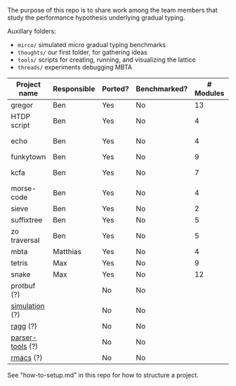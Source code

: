 
The purpose of this repo is to share work among the team members that study
the performance hypothesis underlying gradual typing.

Auxillary folders:
- `mirco/` simulated micro gradual typing benchmarks
- `thoughts/` our first folder, for gathering ideas
- `tools/` scripts for creating, running, and visualizing the lattice
- `threads/` experiments debugging MBTA

| Project name          | Responsible | Ported? | Benchmarked? | # Modules | Module structure |
| --------------------- | ----------- | ------- | ------------ | --------- | ---------------- |
| gregor                | Ben         | Yes     | No           | 13        | pyramidic        |
| HTDP script           | Ben         | Yes     | No           | 4         | triangle         |
| echo                  | Ben         | Yes     | No           | 4         | directed diamond |
| funkytown             | Ben         | Yes     | No           | 9         | vine-like        |
| kcfa                  | Ben         | Yes     | No           | 7         | line, or braid   |
| morse-code            | Ben         | Yes     | No           | 4         | vee              |
| sieve                 | Ben         | Yes     | No           | 2         | one chain        |
| suffixtree            | Ben         | Yes     | No           | 5         | line             |
| zo traversal          | Ben         | Yes     | No           | 5         | almost diamond   |
| mbta                  | Matthias    | Yes     | No           | 4         | one chain        |
| tetris                | Max         | Yes     | No           | 9         | diamond          |
| snake                 | Max         | Yes     | No           | 12        | diamond          |
| protbuf (?)           |             | No      | No           |           |                  |
| [simulation][1] (?)   |             | No      | No           |           |                  |
| [ragg][2] (?)         |             | No      | No           |           |                  |
| [parser-tools][3] (?) |             | No      | No           |           |                  |
| [rmacs][4] (?)        |             | No      | No           |           |                  |

See "how-to-setup.md" in this repo for how to structure a project.

[1]: http://planet.racket-lang.org/display.ss?package=simulation.plt&owner=williams
[2]: https://github.com/jbclements/ragg/tree/master
[3]: https://github.com/racket/parser-tools
[4]: https://github.com/tonyg/rmacs
